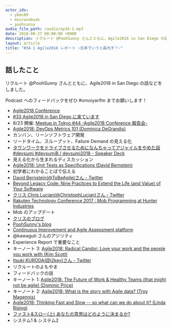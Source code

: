```yaml
---
actor_ids:
  - ykmc09
  - miuranobuak
  - poohsunny
audio_file_path: /audio/ep34-1.mp3
date: 2018-08-27 00:00:00 +0900
description: リクルート @PoohSunny さんとともに、Agile2018 in San Diego の話などをしました。
layout: article
title: "#34-1 Agile2018 レポート ~日本でいうと森光子？~"
---
```


## 話したこと
リクルート @PoohSunny さんとともに、Agile2018 in San Diego の話などをしました。

Podcast へのフィードバックをぜひ #omoiyarifm までお願いします！

- [Agile2018 Conference](https://www.agilealliance.org/agile2018)
- [#33 Agile2018 in San Diego に来ています](https://lean-agile.fm/episode/33)
- 8/23 開催: [Meetup in Tokyo #44 -Agile2018 Conference 報告会-](https://line.connpass.com/event/98116/)
- [Agile2018: DevOps Metrics 101 (Dominica DeGrandis)](http://sched.co/EU9W)
- カンバン、リーンソフトウェア開発
- リードタイム、スループット、Failure Demand の見える化
- [タウンワークをドライブさせるためになんちゃってアジャイルをやめた話 #devsumi #devsumiB / devsumi2018 - Speaker Deck](https://speakerdeck.com/poohsunny/devsumi2018)
- 見える化から生まれるディスカッション
- [Agile2018: Unit Tests as Specifications (David Bernstein)](http://sched.co/EUBy)
- 初学者にわかることばで伝える
- [David Bernstein(@ToBeAgile)さん - Twitter](https://twitter.com/tobeagile)
- [Beyond Legacy Code: Nine Practices to Extend the Life (and Value) of Your Software](https://www.amazon.co.jp/Beyond-Legacy-Code-Practices-Software/dp/1680500791)
- [クリス Chris Lucian(@ChristophLucian)さん - Twitter](https://twitter.com/christophlucian)
- [Rakuten Technology Conference 2017 : Mob Programming at Hunter Industries](http://sched.co/C650)
- Mob のアップデート
- [クリスのブログ](https://www.chrislucian.com/2018/07/software-estimation-paradox.html?m=1)
- [PoohSunny's blog](http://poohsunny.hatenablog.com/)
- [Continuous Improvement and Agile Assessment platform](https://www.comparativeagility.com/)
- @kawaguti さんのアジリティ
- Experience Report で重要なこと
- キーノート 3: [Agile2018:  Radical Candor: Love your work and the people you work with (Kim Scott)](http://sched.co/FM5x)
- [Itsuki KURODA(@i2key)さん - Twitter](https://twitter.com/i2key)
- リクルートのよもやま
- フィードバックの話
- キーノート 1: [Agile2018: The Future of Work & Healthy Teams (that might not be agile) (Dominic Price)](http://sched.co/FM5t)
- キーノート 2: [Agile2018:  What is the story with Agile data? (Troy Magennis)](http://sched.co/FM5u)
- [Agile2018:  Thinking Fast and Slow -- so what can we do about it? (Linda Rising)](http://sched.co/EU9Z)
- [ファスト&スロー(上) あなたの意思はどのように決まるか?](https://www.amazon.co.jp/dp/4150504105)
- システム1 & システム2
